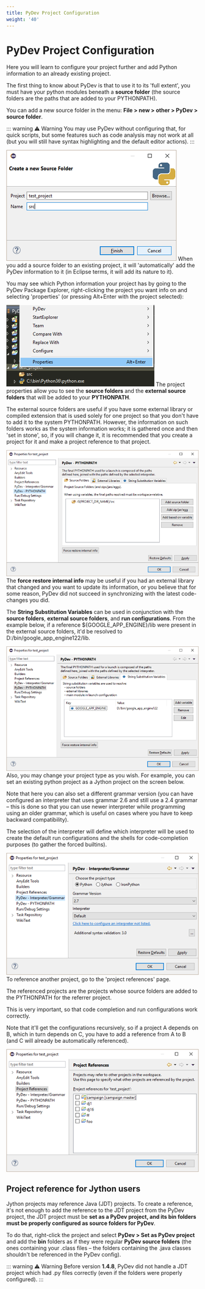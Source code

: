 ```yaml
---
title: PyDev Project Configuration
weight: '40'
---
```


# PyDev Project Configuration

Here you will learn to configure your project further and add Python information to an already existing project.

The first thing to know about PyDev is that to use it to its 'full extent', you must have your python modules beneath a **source folder** (the source folders are the paths that are added to your PYTHONPATH).

You can add a new source folder in the menu: **File > new > other > PyDev > source folder**.

::: warning ⚠️ Warning
You may use PyDev without configuring that, for quick scripts, but some features such as code analysis may not work at all (but you will still have syntax highlighting and the default editor actions).
:::

![new_source_folder](./new_source_folder.png)
When you add a source folder to an existing project, it will 'automatically' add the PyDev information to it (in Eclipse terms, it will add its nature to it).

You may see which Python information your project has by going to the PyDev Package Explorer, right-clicking the project you want info on and selecting 'properties' (or pressing Alt+Enter with the project selected):

![navigator_rigth_click](./navigator_rigth_click.png)
The project properties allow you to see the **source folders** and the **external source folders** that will be added to your **PYTHONPATH**.

The external source folders are useful if you have some external library or compiled extension that is used solely for one project so that you don't have to add it to the system PYTHONPATH. However, the information on such folders works as the system information works; it is gathered once and then 'set in stone', so, if you will change it, it is recommended that you create a project for it and make a project reference to that project.

![project_properties](./project_properties.png)
The **force restore internal info** may be useful if you had an external library that changed and you want to update its information, or you believe that for some reason, PyDev did not succeed in synchronizing with the latest code-changes you did.

The **String Substitution Variables** can be used in conjunction with the **source folders**, **external source folders**, and **run configurations**. From the example below, if a reference ${GOOGLE\_APP\_ENGINE}/lib were present in the external source folders, it'd be resolved to D:/bin/google\_app\_engine122/lib.

![project_properties_substitution](./project_properties_substitution.png)
Also, you may change your project type as you wish. For example, you can set an existing python project as a Jython project on the screen below.

Note that here you can also set a different grammar version (you can have configured an interpreter that uses grammar 2.6 and still use a 2.4 grammar – this is done so that you can use newer interpreter while programming using an older grammar, which is useful on cases where you have to keep backward compatibility).

The selection of the interpreter will define which interpreter will be used to create the default run configurations and the shells for code-completion purposes (to gather the forced builtins).

![project_type](./project_type.png)
To reference another project, go to the 'project references' page.

The referenced projects are the projects whose source folders are added to the PYTHONPATH for the referrer project.

This is very important, so that code completion and run configurations work correctly.

Note that it'll get the configurations recursively, so if a project A depends on B, which in turn depends on C, you have to add a reference from A to B (and C will already be automatically referenced).

![project_refs](./project_refs.png)

## Project reference for Jython users

Jython projects may reference Java (JDT) projects. To create a reference, it's not enough to add the reference to the JDT project from the PyDev project, the JDT project must be **set as a PyDev project, and its bin folders must be properly configured as source folders for PyDev**.

To do that, right-click the project and select **PyDev > Set as PyDev project** and add the **bin** folders as if they were regular **PyDev source folders** (the ones containing your .class files – the folders containing the .java classes shouldn't be referenced in the PyDev config).

::: warning ⚠️ Warning
Before version **1.4.8**, PyDev did not handle a JDT project which had .py files correctly (even if the folders were properly configured).
:::
